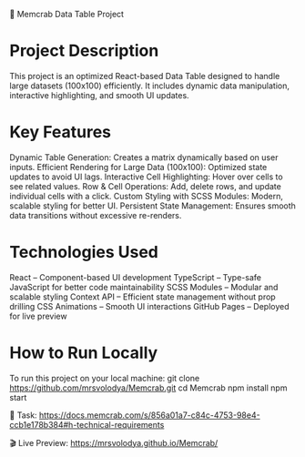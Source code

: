 🦀 Memcrab Data Table Project

# Project Description
This project is an optimized React-based Data Table designed to handle large datasets (100x100) efficiently. It includes dynamic data manipulation, interactive highlighting, and smooth UI updates.

# Key Features
Dynamic Table Generation: Creates a matrix dynamically based on user inputs.
Efficient Rendering for Large Data (100x100): Optimized state updates to avoid UI lags.
Interactive Cell Highlighting: Hover over cells to see related values.
Row & Cell Operations: Add, delete rows, and update individual cells with a click.
Custom Styling with SCSS Modules: Modern, scalable styling for better UI.
Persistent State Management: Ensures smooth data transitions without excessive re-renders.

# Technologies Used
React – Component-based UI development
TypeScript – Type-safe JavaScript for better code maintainability
SCSS Modules – Modular and scalable styling
Context API – Efficient state management without prop drilling
CSS Animations – Smooth UI interactions
GitHub Pages – Deployed for live preview

# How to Run Locally
To run this project on your local machine:
git clone https://github.com/mrsvolodya/Memcrab.git
cd Memcrab
npm install
npm start


📌 Task: https://docs.memcrab.com/s/856a01a7-c84c-4753-98e4-ccb1e178b384#h-technical-requirements

🎬 Live Preview: https://mrsvolodya.github.io/Memcrab/
